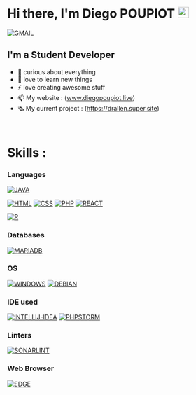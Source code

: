 # Hi there, I'm Diego POUPIOT <img src="https://i.imgur.com/G8iZw96.gif" width="25px"><a/>
[![GMAIL](https://img.shields.io/badge/Gmail-D14836?style=for-the-badge&logo=gmail&logoColor=white)](mailto:diegopoupiot.pro@gmail.com)

## I'm a Student Developer
- 🌌 curious about everything
- 🌱 love to learn new things
- ⚡ love creating awesome stuff
- 📫 My website : (www.diegopoupiot.live)
- 🗞️ My current project : (https://drallen.super.site)

<br /> 

# Skills :
### Languages

[![JAVA](https://img.shields.io/badge/Java-ED8B00?style=for-the-badge&logo=java&logoColor=white)]()

[![HTML](https://img.shields.io/badge/html5%20-%23E34F26.svg?&style=for-the-badge&logo=html5&logoColor=white)]()
[![CSS](https://img.shields.io/badge/css3%20-%231572B6.svg?&style=for-the-badge&logo=css3&logoColor=white)]()
[![PHP](https://img.shields.io/badge/PHP-777BB4?style=for-the-badge&logo=php&logoColor=white)]()
[![REACT](https://img.shields.io/badge/React-20232A?style=for-the-badge&logo=react&logoColor=61DAFB)]()

[![R](https://img.shields.io/badge/R-276DC3?style=for-the-badge&logo=r&logoColor=white)]()

### Databases
[![MARIADB](https://img.shields.io/badge/MariaDB-003545?style=for-the-badge&logo=mariadb&logoColor=white)]()

### OS
[![WINDOWS](https://img.shields.io/badge/Windows-0078D6?style=for-the-badge&logo=windows&logoColor=white)]()
[![DEBIAN](https://img.shields.io/badge/Debian-A81D33?style=for-the-badge&logo=debian&logoColor=white)]()

### IDE used
[![INTELLIJ-IDEA](https://img.shields.io/badge/IntelliJ_IDEA-000000.svg?style=for-the-badge&logo=intellij-idea&logoColor=white)]()
[![PHPSTORM](http://img.shields.io/badge/-PHPStorm-181717?style=for-the-badge&logo=phpstorm&logoColor=white)]()

### Linters
[![SONARLINT](https://img.shields.io/badge/SonarLint-CB2029?style=for-the-badge&logo=sonarlint&logoColor=white)]()

### Web Browser
[![EDGE](https://img.shields.io/badge/Microsoft_Edge-0078D7?style=for-the-badge&logo=Microsoft-edge&logoColor=white)]()
